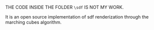 THE CODE INSIDE THE FOLDER ```\sdf``` IS NOT MY WORK. 

It is an open source implementation of sdf renderization through the marching cubes algorithm.
